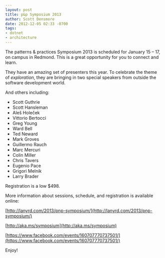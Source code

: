 ```yaml
---
layout: post
title: p&p Symposium 2013
author: Scott Densmore
date: 2012-12-05 02:33 -0700
tags:
- dotnet
- architecture
---
```


The patterns & practices Symposium 2013 is scheduled for January 15 – 17, on campus in Redmond. This is a great opportunity for you to connect and learn.

They have an amazing set of presenters this year. To celebrate the theme of _exploration_, they are bringing in two special speakers from outside the software development world.

And others including:

* Scott Guthrie
* Scott Hansleman
* Aleš Holeček
* Vittorio Bertocci
* Greg Young
* Ward Bell
* Ted Neward
* Mark Groves
* Guillermo Rauch
* Marc Mercuri
* Colin Miller
* Chris Tavers
* Eugenio Pace
* Grigori Melnik
* Larry Brader

Registration is a low $498.

More information about sessions, schedule, and registration is available online:

[http://lanyrd.com/2013/pnp-symposium/](http://lanyrd.com/2013/pnp-symposium/)

[http://aka.ms/symposium](http://aka.ms/symposium)

[https://www.facebook.com/events/160707770737501/](https://www.facebook.com/events/160707770737501/)

Enjoy!